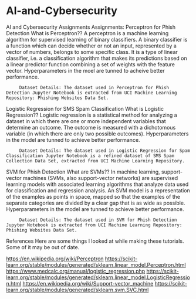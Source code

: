 # AI-and-Cybersecurity
AI and Cybersecurity Assignments
Assignments:
Perceptron for Phish Detection 
         What is Perceptron?? A perceptron is a machine learning algorithm for supervised learning of binary classifiers. A binary classifier is a function which can decide whether or not an input, represented by a vector of numbers, belongs to some specific class. It is a type of linear classifier, i.e. a classification algorithm that makes its predictions based on a linear predictor function combining a set of weights with the feature vector. Hyperparameters in the moel are tunned to acheive better performance.

         Dataset Details: The dataset used in Perceptron for Phish Detection Jupyter Notebook is extracted from UCI Machine Learning Repository: Phishing Websites Data Set.

Logistic Regression for SMS Spam Classification 
         What is Logistic Regression?? Logistic regression is a statistical method for analyzing a dataset in which there are one or more independent variables that determine an outcome. The outcome is measured with a dichotomous variable (in which there are only two possible outcomes). Hyperparameters in the model are tunned to achieve better performance.

         Dataset Details: The dataset used in Logistic Regression for Spam Classification Jupyter Notebook is a refined dataset of SMS Spam Collection Data Set, extracted from UCI Machine Learning Repository.

SVM for Phish Detection 
         What are SVMs?? In machine learning, support-vector machines (SVMs, also support-vector networks) are supervised learning models with associated learning algorithms that analyze data used for classification and regression analysis. An SVM model is a representation of the examples as points in space, mapped so that the examples of the separate categories are divided by a clear gap that is as wide as possible. Hyperparameters in the model are tunned to achieve better performance.

         Dataset Details: The dataset used in SVM for Phish Detection Jupyter Notebook is extracted from UCI Machine Learning Repository: Phishing Websites Data Set.

References
Here are some things I looked at while making these tutorials. Some of it may be out of date.

https://en.wikipedia.org/wiki/Perceptron
https://scikit-learn.org/stable/modules/generated/sklearn.linear_model.Perceptron.html
https://www.medcalc.org/manual/logistic_regression.php
https://scikit-learn.org/stable/modules/generated/sklearn.linear_model.LogisticRegression.html
https://en.wikipedia.org/wiki/Support-vector_machine
https://scikit-learn.org/stable/modules/generated/sklearn.svm.SVC.html
